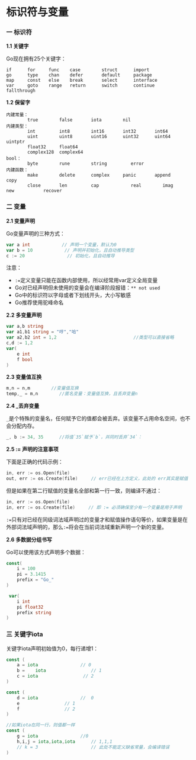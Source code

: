 # 标识符与变量

### 一 标识符

**1.1 关键字**

Go现在拥有25个关键字：

```text
if      for     func    case        struct      import               
go      type    chan    defer       default     package
map     const   else    break       select      interface
var     goto    range   return      switch      continue     fallthrough
```

**1.2 保留字**

```text
内建常量：  
        true        false       iota        nil
内建类型：  
        int         int8        int16       int32       int64
        uint        uint8       uint16      uint32      uint64      uintptr
        float32     float64 
        complex128  complex64
bool：      
        byte        rune        string         error
内建函数：   
        make        delete      complex     panic       append      copy    
        close       len         cap            real        imag        new           recover
```

### 二 变量

**2.1 变量声明**

Go变量声明的三种方式：

```go
var a int            // 声明一个变量，默认为0
var b = 10            // 声明并初始化，且自动推导类型
c := 20                // 初始化，且自动推导
```

注意：

* `:=`定义变量只能在函数内部使用，所以经常用var定义全局变量
* Go对已经声明但未使用的变量会在编译阶段报错：`** not used`
* Go中的标识符以字母或者下划线开头，大小写敏感
* Go推荐使用驼峰命名 

**2.2 多变量声明**

```go
var a,b string
var a1,b1 string = "哼","哈"
var a2,b2 int = 1,2                             //类型可以直接省略
c,d := 1,2
var(
    e int
    f bool
)
```

**2.3 变量值互换**

```go
m,n = n,m        //变量值互换
temp,_ = m,n        //匿名变量：变量值互换，且丢弃变量n
```

**2.4 \_丢弃变量**

`_`是个特殊的变量名，任何赋予它的值都会被丢弃。该变量不占用命名空间，也不会分配内存。

```go
_, b := 34, 35      //将值`35`赋予`b`，并同时丢弃`34`：
```

**2.5 := 声明的注意事项**

下面是正确的代码示例：

```go
in, err := os.Open(file)
out, err := os.Create(file)     // err已经在上方定义，此处的 err其实是赋值
```

但是如果在第二行赋值的变量名全部和第一行一致，则编译不通过：

```go
in, err := os.Open(file)
in, err := os.Create(file)     // 即 := 必须确保至少有一个变量是用于声明
```

`:=`只有对已经在同级词法域声明过的变量才和赋值操作语句等价，如果变量是在外部词法域声明的，那么`:=`将会在当前词法域重新声明一个新的变量。

**2.6 多数据分组书写**

Go可以使用该方式声明多个数据：

```go
const(
    i = 100
    pi = 3.1415
    prefix = "Go_"
)

 var(
    i int
    pi float32
    prefix string
)
```

### 三 关键字iota

关键字iota声明初始值为0，每行递增1：

```go
const (
    a = iota                // 0
    b =    iota                 // 1        
    c = iota                 // 2
)

const (
    d = iota                //  0
    e                 // 1        
    f                 // 2
)

//如果iota在同一行，则值都一样
const (
    g = iota                //0
    h,i,j = iota,iota,iota      // 1,1,1
    // k = 3                    // 此处不能定义缺省常量，会编译错误    
)
```

